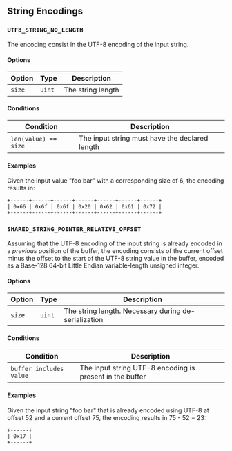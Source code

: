 String Encodings
----------------

### `UTF8_STRING_NO_LENGTH`

The encoding consist in the UTF-8 encoding of the input string.

#### Options

| Option            | Type         | Description          |
|-------------------|--------------|----------------------|
| `size`            | `uint`       | The string length    |

#### Conditions

| Condition            | Description                                    |
|----------------------|------------------------------------------------|
| `len(value) == size` | The input string must have the declared length |

#### Examples

Given the input value "foo bar" with a corresponding size of 6, the encoding
results in:

```
+------+------+------+------+------+------+------+
| 0x66 | 0x6f | 0x6f | 0x20 | 0x62 | 0x61 | 0x72 |
+------+------+------+------+------+------+------+
```

### `SHARED_STRING_POINTER_RELATIVE_OFFSET`

Assuming that the UTF-8 encoding of the input string is already encoded in a
*previous* position of the buffer, the encoding consists of the current offset
minus the offset to the start of the UTF-8 string value in the buffer, encoded
as a Base-128 64-bit Little Endian variable-length unsigned integer.

#### Options

| Option | Type   | Description                                          |
|--------|--------|------------------------------------------------------|
| `size` | `uint` | The string length. Necessary during de-serialization |

#### Conditions

| Condition               | Description                                              |
|-------------------------|----------------------------------------------------------|
| `buffer includes value` | The input string UTF-8 encoding is present in the buffer |

#### Examples

Given the input string "foo bar" that is already encoded using UTF-8 at offset
52 and a current offset 75, the encoding results in 75 - 52 = 23:

```
+------+
| 0x17 |
+------+
```
